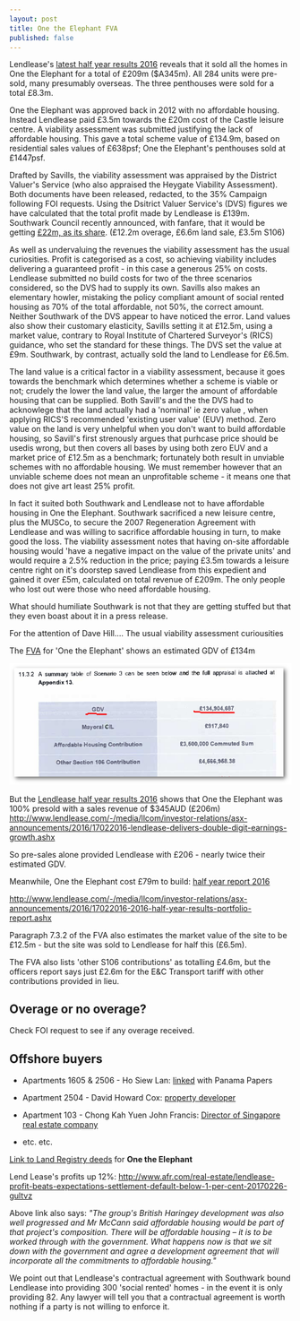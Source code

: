 ```yaml
---
layout: post
title: One the Elephant FVA
published: false
---
```


Lendlease's [latest half year results 2016](/img/lendleasehalfyearresults_2016.pdf) reveals that it sold all the homes in One the Elephant for a total of £209m ($A345m). All 284 units were pre-sold, many presumably overseas.  The three penthouses were sold for a total £8.3m.

One the Elephant was approved back in 2012 with no affordable housing.  Instead Lendlease paid £3.5m towards the £20m cost of the Castle leisure centre.  A viability assessment was submitted justifying the lack of affordable housing.  This gave a total scheme value of £134.9m, based on residential sales values of £638psf; One the Elephant's penthouses sold at £1447psf.

Drafted by Savills, the viability assessment was appraised by the District Valuer's Service (who also appraised the Heygate Viability Assessment).  Both documents have been released, redacted, to the 35% Campaign following FOI requests.  Using the Dsitrict Valuer Service's (DVS) figures we have calculated that the total profit made by Lendlease is £139m.  Southwark Council recently announced, with fanfare, that it would be getting [£22m, as its share](http://www.southwark.gov.uk/news/2017/mar/council-confirms-22m-from-one-the-elephant-will-pay-for-leisure-centre). (£12.2m overage, £6.6m land sale, £3.5m S106)

As well as undervaluing the revenues the viability assessment has the usual curiosities. Profit is categorised as a cost, so achieving viability includes delivering a guaranteed profit - in this case a generous 25% on costs.  Lendlease submitted no build costs for two of the three scenarios considered, so the DVS had to supply its own.  Savills also makes an elementary howler, mistaking the policy compliant amount of social rented housing as 70% of the total affordable, not 50%, the correct amount.  Neither Southwark of the DVS appear to have noticed the error.  Land values also show their customary elasticity, Savills setting it at £12.5m, using a market value, contrary to Royal Institute of Chartered Surveyor's (RICS) guidance, who set the standard for these things.  The DVS set the value at £9m.  Southwark, by contrast, actually sold the land to Lendlease for £6.5m.

The land value is a critical factor in a viability assessment, because it goes towards the benchmark which determines whether a scheme is viable or not; crudely the lower the land value, the larger the amount of affordable housing that can be supplied.  Both Savill's and the the DVS had to acknowlege that the land actually had a 'nominal' ie zero value , when applying RICS'S recommended 'existing user value' (EUV) method.  Zero value on the land is very unhelpful when you don't want to build affordable housing, so Savill's first strenously argues that purhcase price should be usedis wrong, but then covers all bases by using both zero EUV and a market price of £12.5m as a benchmark; fortunately both result in unviable schemes with no affordable housing.  We must remember however that an unviable scheme does not mean an unprofitable scheme - it means one that does not give art least 25% profit.

In fact it suited both Southwark and Lendlease not to have affordable housing in One the Elephant. Southwark sacrificed a new leisure centre, plus the MUSCo, to secure the 2007 Regeneration Agreement with Lendlease and was willing to sacrifice affordable housing in turn, to make good the loss.  The viability assessment notes that having on-site affordable housing would 'have a negative impact on the value of the private units' and would require a 2.5% reduction in the price; paying £3.5m towards a leisure centre right on it's doorstep saved Lendlease from this expedient and gained it over £5m, calculated on total revenue of £209m.  The only people who lost out were those who need affordable housing.   

 

What should humiliate Southwark is not that they are getting stuffed but that they even boast about it in a press release.


For the attention of Dave Hill....
The usual viability assessment curiousities

The [FVA](https://www.whatdotheyknow.com/request/374643/response/921669/attach/3/170116%20St%20Marys%20Viability%20Assessment%20003%203%20Redacted.pdf) for 'One the Elephant' shows an estimated GDV of £134m

![](/img/otefvagdv.png)


But the [Lendlease half year results 2016](/img/lendleasehalfyearresults_2016.pdf) shows that One the Elephant was 100% presold with a sales revenue of $345AUD (£206m)
http://www.lendlease.com/-/media/llcom/investor-relations/asx-announcements/2016/17022016-lendlease-delivers-double-digit-earnings-growth.ashx

So pre-sales alone provided Lendlease with £206 - nearly twice their estimated GDV.

Meanwhile, One the Elephant cost £79m to build: [half year report 2016](/img/lendleasehalfyearreport_2016.pdf)

 http://www.lendlease.com/-/media/llcom/investor-relations/asx-announcements/2016/17022016-2016-half-year-results-portfolio-report.ashx

Paragraph 7.3.2 of the FVA also estimates the market value of the site to be £12.5m - but the site was sold to Lendlease for half this (£6.5m).

The FVA also lists 'other S106 contributions' as totalling £4.6m, but the officers report says just £2.6m for the E&C Transport tariff with other contributions provided in lieu.

## Overage or no overage?
Check FOI request to see if any overage received.

## Offshore buyers

 * Apartments 1605 & 2506 - Ho Siew Lan: 
   [linked](https://offshoreleaks.icij.org/nodes/291666) with Panama Papers

 * Apartment 2504 - David Howard Cox: [property 
   developer](http://www.checkcompany.co.uk/director/1675119/MR-DAVID-HOWARD-COX)

 * Apartment 103 - Chong Kah Yuen John Francis: [Director of Singapore real 
   estate 
company](http://www.iproperty.com.sg/realestateagency/356/MINDLINK-GROUPS-PTE-LTD)

 * etc. etc.


[Link to Land Registry 
deeds](http://35percent.org/img/LRegisterOneTheElephant.pdf) for __One the 
Elephant__


Lend Lease's profits up 12%: http://www.afr.com/real-estate/lendlease-profit-beats-expectations-settlement-default-below-1-per-cent-20170226-gultvz

Above link also says: _"The group's British Haringey development was also well progressed and Mr McCann said affordable housing would be part of that project's composition. There will be affordable housing – it is to be worked through with the government. What happens now is that we sit down with the government and agree a development agreement that will incorporate all the commitments to affordable housing."_

We point out that Lendlease's contractual agreement with Southwark bound Lendlease into providing 300 'social rented' homes - in the event it is only providing 82. Any lawyer will tell you that a contractual agreement is worth nothing if a party is not willing to enforce it.
